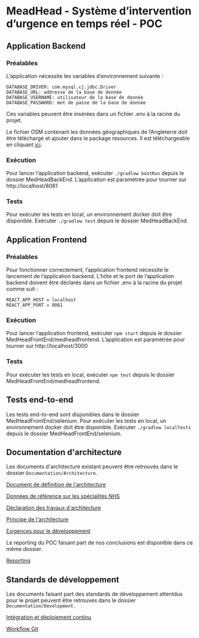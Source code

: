 # MeadHead - Système d’intervention d’urgence en temps réel - POC
## Application Backend
### Préalables
L’application nécessite les variables d’environnement suivante :
```
DATABASE_DRIVER: com.mysql.cj.jdbc.Driver
DATABASE_URL: addresse de la base de donnée
DATABASE_USERNAME: utilisateur de la base de donnée
DATABASE_PASSWORD: mot de passe de la base de donnée
```
Ces variables peuvent être insérées dans un fichier .env à la racine du projet.

Le fichier OSM contenant les données géographiques de l’Angleterre doit être téléchargé et ajouter dans le package resources.
Il est téléchargeable en cliquant [ici](https://download.geofabrik.de/europe/united-kingdom/england-latest.osm.pbf).
### Exécution
Pour lancer l’application backend, exécuter `./gradlew bootRun` depuis le dossier MedHeadBackEnd.
L’application est paramétrée pour tourner sur http://localhost/8081
### Tests
Pour exécuter les tests en local, un environnement docker doit être disponible.
Exécuter `./gradlew test` depuis le dossier MedHeadBackEnd.
## Application Frontend
### Préalables
Pour fonctionner correctement, l’application frontend nécessite le lancement de l’application backend. L’hôte et le port de l’application backend doivent être déclarés dans un fichier .env à la racine du projet comme suit :
```
REACT_APP_HOST = localhost
REACT_APP_PORT = 8081
```
### Exécution
Pour lancer l’application frontend, exécuter `npm start` depuis le dossier MedHeadFrontEnd/medheadfrontend.
L’application est paramétrée pour tourner sur http://localhost/3000
### Tests
Pour exécuter les tests en local, exécuter `npm test` depuis le dossier MedHeadFrontEnd/medheadfrontend.
## Tests end-to-end
Les tests end-to-end sont disponibles dans le dossier MedHeadFrontEnd/selenium.
Pour exécuter les tests en local, un environnement docker doit être disponible.
Exécuter `./gradlew localTests` depuis le dossier MedHeadFrontEnd/selenium.

## Documentation d'architecture
Les documents d'architecture existant peuvent être retrouvés dans le dossier `Documentation/Architecture`.

[Document de définition de l'architecture](Documentation/Architecture/Document%20de%20définition%20de%20l'architecture.pdf)

[Données de référence sur les spécialités NHS](Documentation/Architecture/Données%20de%20référence%20sur%20les%20spécialités%20NHS.pdf)

[Déclaration des travaux d'architecture](Documentation/Architecture/Déclaration%20des%20travaux%20d’architecture.pdf)

[Principe de l'architecture](Documentation/Architecture/Principes%20de%20l'architecture.pdf)

[Exigences pour le développement](Documentation/Architecture/Exigences%20pour%20le%20développement.pdf)

Le reporting du POC faisant part de nos conclusions est disponible dans ce même dossier.

[Reporting](Documentation/Architecture/REPORTING.md)

## Standards de développement
Les documents faisant part des standards de développement attentdus pour le projet peuvent être retrouvés dans le dossier `Documentation/Development.`

[Intégration et déploiement continu](Documentation/Development/GIT.md)

[Workflow Git](Documentation/Development/CI_CD.md)